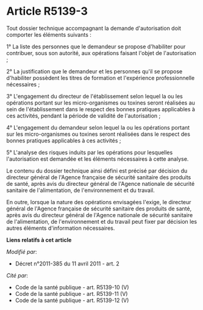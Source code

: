# Article R5139-3

Tout dossier technique accompagnant la demande d'autorisation doit comporter les éléments suivants : 

1° La liste des personnes que le demandeur se propose d'habiliter pour contribuer, sous son autorité, aux opérations faisant
l'objet de l'autorisation ; 

2° La justification que le demandeur et les personnes qu'il se propose d'habiliter possèdent les titres de formation et
l'expérience professionnelle nécessaires ; 

3° L'engagement du directeur de l'établissement selon lequel la ou les opérations portant sur les micro-organismes ou toxines
seront réalisées au sein de l'établissement dans le respect des bonnes pratiques applicables à ces activités, pendant la
période de validité de l'autorisation ; 

4° L'engagement du demandeur selon lequel la ou les opérations portant sur les micro-organismes ou toxines seront réalisées
dans le respect des bonnes pratiques applicables à ces activités ; 

5° L'analyse des risques induits par les opérations pour lesquelles l'autorisation est demandée et les éléments nécessaires à
cette analyse. 

Le contenu du dossier technique ainsi défini est précisé par décision du directeur général de l'Agence française de sécurité
sanitaire des produits de santé, après avis du directeur général de l'Agence nationale de sécurité sanitaire de
l'alimentation, de l'environnement et du travail. 

En outre, lorsque la nature des opérations envisagées l'exige, le directeur général de l'Agence française de sécurité
sanitaire des produits de santé, après avis du directeur général de l'Agence nationale de sécurité sanitaire de
l'alimentation, de l'environnement et du travail peut fixer par décision les autres éléments d'information nécessaires.

**Liens relatifs à cet article**

_Modifié par_:

  - Décret n°2011-385 du 11 avril 2011 - art. 2

_Cité par_:

  - Code de la santé publique - art. R5139-10 (V)
  - Code de la santé publique - art. R5139-11 (V)
  - Code de la santé publique - art. R5139-12 (V)
